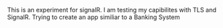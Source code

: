 This is an experiment for signalR. I am testing my capibilites with TLS and SignalR. Trying to create an app similiar to a Banking System
